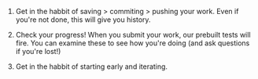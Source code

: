 

1.  Get in the habbit of saving > commiting > pushing  your work.  Even if you're not done, this will give you history.

2.  Check your progress!  When you submit your work, our prebuilt tests will fire.  You can examine these to see how you're doing (and ask questions if you're lost!)

3.  Get in the habbit of starting early and iterating.